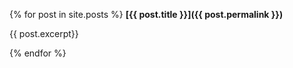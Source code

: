 {% for post in site.posts %}
**[{{ post.title }}]({{ post.permalink }})**

{{ post.excerpt}}

{% endfor %}
